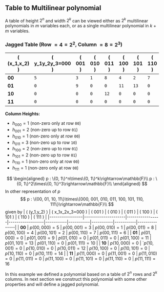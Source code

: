 ## Table to Multilinear polynomial
A table of height $2^n$ and width $2^k$ can be viewed either as $2^k$ multilinear polynomials in $m$ variables each, or as a single multilinear polynomial in $k + m$ variables.

### Jagged Table (Row $= 4 = 2^2$, Column $= 8 = 2^3$)

| \( (x_1,x_2) \) | \( y_1y_2y_3=000 \) | \( 001 \) | \( 010 \) | \( 011 \) | \( 100 \) | \( 101 \) | \( 110 \) | \( 111 \) |
|-----------------|---------------------|-----------|-----------|-----------|-----------|-----------|-----------|-----------|
| **00**          | `5`                 | `3`       | `1`       | `8`       | `4`       | `2`       | `7`       | `6`       |
| **01**          | `0`                 | `9`       | `0`       | `0`       | `11`      | `13`      | `0`       | `10`      |
| **10**          | `0`                 | `0`       | `0`       | `12`      | `0`       | `0`       | `0`       | `14`      |
| **11**          | `0`                 | `0`       | `0`       | `0`       | `0`       | `0`       | `0`       | `16`      |

**Column Heights:**
- $h_{000} = 1$ (non-zero only at row `00`)
- $h_{001} = 2$ (non-zero up to row `01`)
- $h_{010} = 1$ (non-zero only at row `00`)
- $h_{011} = 3$ (non-zero up to row `10`)
- $h_{100} = 2$ (non-zero up to row `01`)
- $h_{101} = 2$ (non-zero up to row `01`)
- $h_{110} = 1$ (non-zero only at row `00`)
- $h_{111} = 1$ (non-zero only at row `00`)

$$
\begin{aligned}
p : \{0, 1\}^n\times\{0, 1\}^k\rightarrow\mathbb{F}\\
p : \{0, 1\}^2\times\{0, 1\}^3\rightarrow\mathbb{F}\\
\end{aligned}
$$
In other representation of $p$
$$
p : \{00, 01, 10, 11\}\times\{000, 001, 010, 011, 100, 101, 110, 111\}\rightarrow\mathbb{F}\\
$$
given by
| \( (y_1,y_2) \) | \( x_1x_2x_3=000 \) | \( 001 \)       | \( 010 \)        | \( 011 \) | \( 100 \) | \( 101 \) | \( 110 \) | \( 111 \)     |
|-----------------|---------------------|-----------------|------------------|-----------|-----------|-----------|-----------|---------------|
| **00**          | $p(00,000) = 5$     | $p(00,001) = 3$ | $p(00,010) = 1$ | $p(00,011) = 8$       | $p(00, 100) = 4$      | $p(00, 101) = 2$       | $p(00, 110) = 7$       | $p(00, 111) = 6$        |
| **01**           | $p(01,000) = 0$                  | $p(01,001) = 9$         | $p(01,010) = 0$        | $p(01,011) = 0$       | $p(01, 100) = 11$       | $p(01, 101) = 13$      | $p(01, 110) = 0$       | $p(01, 111) = 10$           |
| **10**           | $p(10,000) = 0$                  | `$p(10,001) = 0$               | $p(10,010) = 0$       | $p(10,011) = 12$      | $p(10, 100) = 0$       | $p(10, 101) = 0$       | $p(10, 110) = 0$       | $p(10, 111) = 14$           |
| **11**           | $p(11,000) = 0$                  | $p(11,001) = 0$               | $p(11,010) = 0$       | $p(11,011) = 0$       | $p(11, 100) = 0$       | $p(11, 101) = 0$       | $p(11, 110) = 0$       | $p(11, 111) = 16$      

In this example we defined a polynomial based on a table of $2^n$ rows and $2^k$ columns. In next section we construct this polynomial with some other properties and will define a jagged polynomial.
